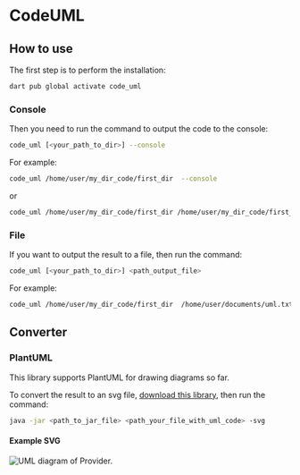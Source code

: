 # CodeUML

## How to use
The first step is to perform the installation:
```bash
dart pub global activate code_uml
```

### Console

Then you need to run the command to output the code to the console:
```bash
code_uml [<your_path_to_dir>] --console
```

For example:
```bash
code_uml /home/user/my_dir_code/first_dir  --console
```
or
```bash
code_uml /home/user/my_dir_code/first_dir /home/user/my_dir_code/first_dir --console
```

### File
If you want to output the result to a file, then run the command:
```bash
code_uml [<your_path_to_dir>] <path_output_file>
```

For example:
```bash
code_uml /home/user/my_dir_code/first_dir  /home/user/documents/uml.txt
```

## Converter

### PlantUML

This library supports PlantUML for drawing diagrams so far. 

To convert the result to an svg file, [download this library](https://github.com/plantuml/plantuml/releases), then run the command:
```bash
java -jar <path_to_jar_file> <path_your_file_with_uml_code> -svg
```

#### Example SVG
![UML diagram of Provider.](https://github.com/chashkovdaniil/graph_analyzer/raw/main/example/example_of_provider.svg)
